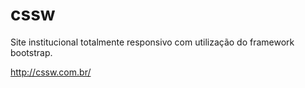 # cssw

Site institucional totalmente responsivo com utilização do framework bootstrap.


http://cssw.com.br/
